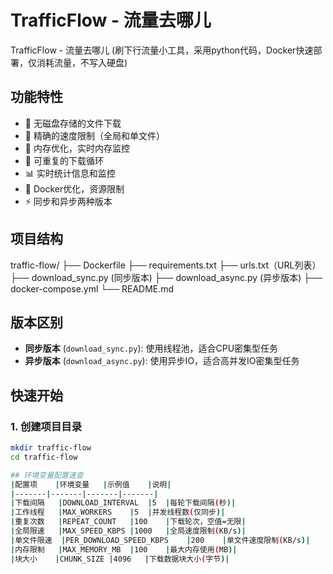 # TrafficFlow - 流量去哪儿

TrafficFlow - 流量去哪儿 (刷下行流量小工具，采用python代码，Docker快速部署，仅消耗流量，不写入硬盘)

## 功能特性

- 🚀 无磁盘存储的文件下载
- 🎯 精确的速度限制（全局和单文件）
- 💾 内存优化，实时内存监控
- 🔄 可重复的下载循环
- 📊 实时统计信息和监控
- 🐳 Docker优化，资源限制
- ⚡ 同步和异步两种版本

## 项目结构
traffic-flow/
├── Dockerfile
├── requirements.txt
├── urls.txt（URL列表）
├── download_sync.py (同步版本)
├── download_async.py (异步版本)
├── docker-compose.yml
└── README.md

## 版本区别

- **同步版本** (`download_sync.py`): 使用线程池，适合CPU密集型任务
- **异步版本** (`download_async.py`): 使用异步IO，适合高并发IO密集型任务

## 快速开始

### 1. 创建项目目录
```bash
mkdir traffic-flow
cd traffic-flow

## 环境变量配置速查
|配置项	|环境变量	|示例值	|说明|
|-------|-------|-------|-------|
|下载间隔	|DOWNLOAD_INTERVAL	|5	|每轮下载间隔(秒)|
|工作线程	|MAX_WORKERS	|5	|并发线程数(仅同步)|
|重复次数	|REPEAT_COUNT	|100	|下载轮次，空值=无限|
|全局限速	|MAX_SPEED_KBPS	|1000	|全局速度限制(KB/s)|
|单文件限速	|PER_DOWNLOAD_SPEED_KBPS	|200	|单文件速度限制(KB/s)|
|内存限制	|MAX_MEMORY_MB	|100	|最大内存使用(MB)|
|块大小	|CHUNK_SIZE	|4096	|下载数据块大小(字节)|

